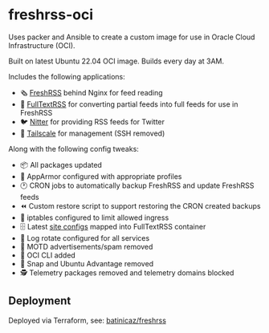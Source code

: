 # freshrss-oci

Uses packer and Ansible to create a custom image for use in Oracle Cloud Infrastructure (OCI).

Built on latest Ubuntu 22.04 OCI image. Builds every day at 3AM.

Includes the following applications:

- :newspaper_roll: [FreshRSS](https://github.com/FreshRSS/FreshRSS) behind Nginx for feed reading
- :mag_right: [FullTextRSS](https://github.com/heussd/fivefilters-full-text-rss-docker/tree/master) for converting partial feeds into full feeds for use in FreshRSS
- :bird: [Nitter](https://github.com/zedeus/nitter) for providing RSS feeds for Twitter
- :closed_lock_with_key: [Tailscale](https://github.com/tailscale/tailscale) for management (SSH removed)

Along with the following config tweaks:

- :package: All packages updated
- :mechanical_arm: AppArmor configured with appropriate profiles
- :clock1: CRON jobs to automatically backup FreshRSS and update FreshRSS feeds
- :rewind: Custom restore script to support restoring the CRON created backups
- :no_entry_sign: iptables configured to limit allowed ingress
- :file_cabinet: Latest [site configs](https://github.com/fivefilters/ftr-site-config) mapped into FullTextRSS container
- :broom: Log rotate configured for all services
- :no_bell: MOTD advertisements/spam removed
- :toolbox: OCI CLI added
- :no_good: Snap and Ubuntu Advantage removed
- :detective: Telemetry packages removed and telemetry domains blocked

## Deployment

Deployed via Terraform, see: [batinicaz/freshrss](https://github.com/batinicaz/freshrss)